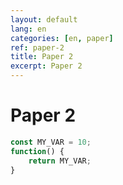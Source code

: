 ```yaml
---
layout: default
lang: en
categories: [en, paper]
ref: paper-2
title: Paper 2
excerpt: Paper 2
---
```


# Paper 2


```javascript
const MY_VAR = 10;
function() {
    return MY_VAR;
}
```